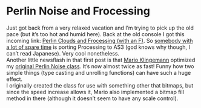 <!--
  id: 326
  date: 2008-07-31
  modified: 2012-07-03
  slug: perlin-noise-and-frocessing
  type: post
  excerpt: <p>Just got back from a very relaxed vacation and I&#8217;m trying to pick up the old pace (but it&#8217;s too hot and humid here). Back at the old console I got this incoming link: Perlin Clouds and Frocessing (with an F). So somebody with a lot of spare time is porting Processing to AS3 (god [&hellip;]</p>
  categories: code, Processing, ActionScript
  tags: Mario Klingemann, Perlin Clouds, Perlin Noise, Flash
  inCv: 
  inPortfolio: 
  dateFrom: 
  dateTo: 
-->

# Perlin Noise and Frocessing

<p>Just got back from a very relaxed vacation and I&#8217;m trying to pick up the old pace (but it&#8217;s too hot and humid here). Back at the old console I got this incoming link: <a href="http://nodename.com/blog/2008/07/11/perlin-clouds-and-frocessing-with-an-f/">Perlin Clouds and Frocessing (with an F)</a>. So <a href="http://nutsu.com/blog/">somebody with a lot of spare time</a> is porting Processing to AS3 (god knows why though, I can&#8217;t read Japanese). Very cool nonetheless.<br />
Another little newsflash in that first post is that <a href="http://www.quasimondo.com/archives/000672.php">Mario Klingemann</a> optimized my <a href="/perlin-noise-in-as3/">original Perlin Noise class</a>. It&#8217;s now almost twice as fast! Funny how two simple things (type casting and unrolling functions) can have such a huge effect.<br />
I originally created the class for use with something other that bitmaps, but since the speed increase allows it, Mario also implemented a bitmap fill method in there (although it doesn&#8217;t seem to have any scale control).</p>
